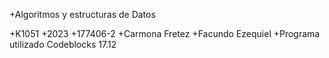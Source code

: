 +Algoritmos y estructuras de Datos

+K1051
+2023
+177406-2
+Carmona Fretez 
+Facundo Ezequiel
+Programa utilizado Codeblocks 17.12
